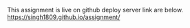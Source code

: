 This assignment is live on github  deploy server link are below.
https://singh1809.github.io/assignment/
